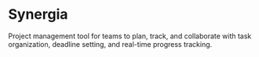 # Synergia
Project management tool for teams to plan, track, and collaborate with task organization, deadline setting, and real-time progress tracking.

